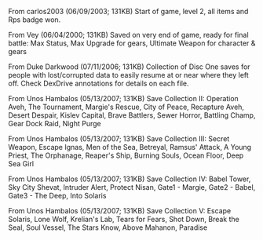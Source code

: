From carlos2003 (06/09/2003; 131KB)
Start of game, level 2, all items and Rps badge won.

From Vey (06/04/2000; 131KB)
Saved on very end of game, ready for final battle: Max Status, Max Upgrade for gears, Ultimate Weapon for character & gears

From Duke Darkwood (07/11/2006; 131KB)
Collection of Disc One saves for people with lost/corrupted data to easily resume at or near where they left off. Check DexDrive annotations for details on each file.

From Unos Hambalos (05/13/2007; 131KB)
Save Collection II: Operation Aveh, The Tournament, Margie's Rescue, City of Peace, Recapture Aveh, Desert Despair, Kislev Capital, Brave Battlers, Sewer Horror, Battling Champ, Gear Dock Raid, Night Purge

From Unos Hambalos (05/13/2007; 131KB)
Save Collection III: Secret Weapon, Escape Ignas, Men of the Sea, Betreyal, Ramsus' Attack, A Young Priest, The Orphanage, Reaper's Ship, Burning Souls, Ocean Floor, Deep Sea Girl

From Unos Hambalos (05/13/2007; 131KB)
Save Collection IV: Babel Tower, Sky City Shevat, Intruder Alert, Protect Nisan, Gate1 - Margie, Gate2 - Babel, Gate3 - The Deep, Into Solaris

From Unos Hambalos (05/13/2007; 131KB)
Save Collection V: Escape Solaris, Lone Wolf, Krelian's Lab, Tears for Fears, Shot Down, Break the Seal, Soul Vessel, The Stars Know, Above Mahanon, Paradise
